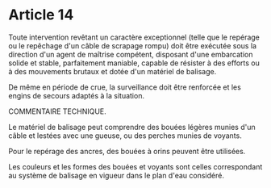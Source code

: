 # Article 14

Toute intervention revêtant un caractère exceptionnel (telle que le repérage ou le repêchage d'un câble de scrapage rompu) doit être exécutée sous la direction d'un agent de maîtrise compétent, disposant d'une embarcation solide et stable, parfaitement maniable, capable de résister à des efforts ou à des mouvements brutaux et dotée d'un matériel de balisage.

De même en période de crue, la surveillance doit être renforcée et les engins de secours adaptés à la situation.

COMMENTAIRE TECHNIQUE.

Le matériel de balisage peut comprendre des bouées légères munies d'un câble et lestées avec une gueuse, ou des perches munies de voyants.

Pour le repérage des ancres, des bouées à orins peuvent être utilisées.

Les couleurs et les formes des bouées et voyants sont celles correspondant au système de balisage en vigueur dans le plan d'eau considéré.
